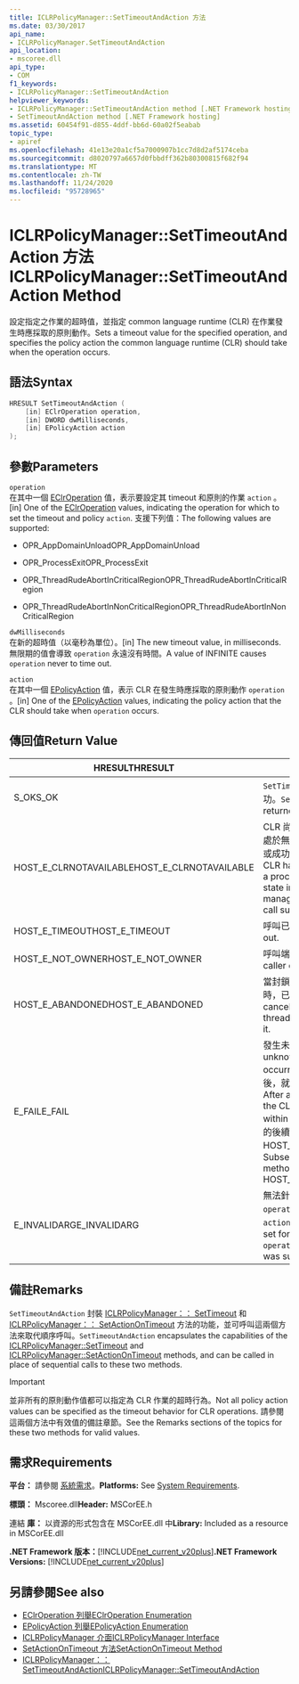 ```yaml
---
title: ICLRPolicyManager::SetTimeoutAndAction 方法
ms.date: 03/30/2017
api_name:
- ICLRPolicyManager.SetTimeoutAndAction
api_location:
- mscoree.dll
api_type:
- COM
f1_keywords:
- ICLRPolicyManager::SetTimeoutAndAction
helpviewer_keywords:
- ICLRPolicyManager::SetTimeoutAndAction method [.NET Framework hosting]
- SetTimeoutAndAction method [.NET Framework hosting]
ms.assetid: 60454f91-d855-4ddf-bb6d-60a02f5eabab
topic_type:
- apiref
ms.openlocfilehash: 41e13e20a1cf5a7000907b1cc7d8d2af5174ceba
ms.sourcegitcommit: d8020797a6657d0fbbdff362b80300815f682f94
ms.translationtype: MT
ms.contentlocale: zh-TW
ms.lasthandoff: 11/24/2020
ms.locfileid: "95728965"
---
```

# <a name="iclrpolicymanagersettimeoutandaction-method"></a><span data-ttu-id="951e9-102">ICLRPolicyManager::SetTimeoutAndAction 方法</span><span class="sxs-lookup"><span data-stu-id="951e9-102">ICLRPolicyManager::SetTimeoutAndAction Method</span></span>

<span data-ttu-id="951e9-103">設定指定之作業的超時值，並指定 common language runtime (CLR) 在作業發生時應採取的原則動作。</span><span class="sxs-lookup"><span data-stu-id="951e9-103">Sets a timeout value for the specified operation, and specifies the policy action the common language runtime (CLR) should take when the operation occurs.</span></span>  
  
## <a name="syntax"></a><span data-ttu-id="951e9-104">語法</span><span class="sxs-lookup"><span data-stu-id="951e9-104">Syntax</span></span>  
  
```cpp  
HRESULT SetTimeoutAndAction (  
    [in] EClrOperation operation,  
    [in] DWORD dwMilliseconds,  
    [in] EPolicyAction action  
);  
```  
  
## <a name="parameters"></a><span data-ttu-id="951e9-105">參數</span><span class="sxs-lookup"><span data-stu-id="951e9-105">Parameters</span></span>  

 `operation`  
 <span data-ttu-id="951e9-106">在其中一個 [EClrOperation](eclroperation-enumeration.md) 值，表示要設定其 timeout 和原則的作業 `action` 。</span><span class="sxs-lookup"><span data-stu-id="951e9-106">[in] One of the [EClrOperation](eclroperation-enumeration.md) values, indicating the operation for which to set the timeout and policy `action`.</span></span> <span data-ttu-id="951e9-107">支援下列值：</span><span class="sxs-lookup"><span data-stu-id="951e9-107">The following values are supported:</span></span>  
  
- <span data-ttu-id="951e9-108">OPR_AppDomainUnload</span><span class="sxs-lookup"><span data-stu-id="951e9-108">OPR_AppDomainUnload</span></span>  
  
- <span data-ttu-id="951e9-109">OPR_ProcessExit</span><span class="sxs-lookup"><span data-stu-id="951e9-109">OPR_ProcessExit</span></span>  
  
- <span data-ttu-id="951e9-110">OPR_ThreadRudeAbortInCriticalRegion</span><span class="sxs-lookup"><span data-stu-id="951e9-110">OPR_ThreadRudeAbortInCriticalRegion</span></span>  
  
- <span data-ttu-id="951e9-111">OPR_ThreadRudeAbortInNonCriticalRegion</span><span class="sxs-lookup"><span data-stu-id="951e9-111">OPR_ThreadRudeAbortInNonCriticalRegion</span></span>  
  
 `dwMilliseconds`  
 <span data-ttu-id="951e9-112">在新的超時值（以毫秒為單位）。</span><span class="sxs-lookup"><span data-stu-id="951e9-112">[in] The new timeout value, in milliseconds.</span></span> <span data-ttu-id="951e9-113">無限期的值會導致 `operation` 永遠沒有時間。</span><span class="sxs-lookup"><span data-stu-id="951e9-113">A value of INFINITE causes `operation` never to time out.</span></span>  
  
 `action`  
 <span data-ttu-id="951e9-114">在其中一個 [EPolicyAction](epolicyaction-enumeration.md) 值，表示 CLR 在發生時應採取的原則動作 `operation` 。</span><span class="sxs-lookup"><span data-stu-id="951e9-114">[in] One of the [EPolicyAction](epolicyaction-enumeration.md) values, indicating the policy action that the CLR should take when `operation` occurs.</span></span>  
  
## <a name="return-value"></a><span data-ttu-id="951e9-115">傳回值</span><span class="sxs-lookup"><span data-stu-id="951e9-115">Return Value</span></span>  
  
|<span data-ttu-id="951e9-116">HRESULT</span><span class="sxs-lookup"><span data-stu-id="951e9-116">HRESULT</span></span>|<span data-ttu-id="951e9-117">描述</span><span class="sxs-lookup"><span data-stu-id="951e9-117">Description</span></span>|  
|-------------|-----------------|  
|<span data-ttu-id="951e9-118">S_OK</span><span class="sxs-lookup"><span data-stu-id="951e9-118">S_OK</span></span>|<span data-ttu-id="951e9-119">`SetTimeoutAndAction` 傳回成功。</span><span class="sxs-lookup"><span data-stu-id="951e9-119">`SetTimeoutAndAction` returned successfully.</span></span>|  
|<span data-ttu-id="951e9-120">HOST_E_CLRNOTAVAILABLE</span><span class="sxs-lookup"><span data-stu-id="951e9-120">HOST_E_CLRNOTAVAILABLE</span></span>|<span data-ttu-id="951e9-121">CLR 尚未載入至進程，或 CLR 處於無法執行 managed 程式碼或成功處理呼叫的狀態。</span><span class="sxs-lookup"><span data-stu-id="951e9-121">The CLR has not been loaded into a process, or the CLR is in a state in which it cannot run managed code or process the call successfully.</span></span>|  
|<span data-ttu-id="951e9-122">HOST_E_TIMEOUT</span><span class="sxs-lookup"><span data-stu-id="951e9-122">HOST_E_TIMEOUT</span></span>|<span data-ttu-id="951e9-123">呼叫已超時。</span><span class="sxs-lookup"><span data-stu-id="951e9-123">The call timed out.</span></span>|  
|<span data-ttu-id="951e9-124">HOST_E_NOT_OWNER</span><span class="sxs-lookup"><span data-stu-id="951e9-124">HOST_E_NOT_OWNER</span></span>|<span data-ttu-id="951e9-125">呼叫端沒有擁有鎖定。</span><span class="sxs-lookup"><span data-stu-id="951e9-125">The caller does not own the lock.</span></span>|  
|<span data-ttu-id="951e9-126">HOST_E_ABANDONED</span><span class="sxs-lookup"><span data-stu-id="951e9-126">HOST_E_ABANDONED</span></span>|<span data-ttu-id="951e9-127">當封鎖的執行緒或光纖正在等候時，已取消事件。</span><span class="sxs-lookup"><span data-stu-id="951e9-127">An event was canceled while a blocked thread or fiber was waiting on it.</span></span>|  
|<span data-ttu-id="951e9-128">E_FAIL</span><span class="sxs-lookup"><span data-stu-id="951e9-128">E_FAIL</span></span>|<span data-ttu-id="951e9-129">發生未知的嚴重失敗。</span><span class="sxs-lookup"><span data-stu-id="951e9-129">An unknown catastrophic failure occurred.</span></span> <span data-ttu-id="951e9-130">在方法傳回 E_FAIL 之後，就無法在進程中使用 CLR。</span><span class="sxs-lookup"><span data-stu-id="951e9-130">After a method returns E_FAIL, the CLR is no longer usable within the process.</span></span> <span data-ttu-id="951e9-131">對裝載方法的後續呼叫會傳回 HOST_E_CLRNOTAVAILABLE。</span><span class="sxs-lookup"><span data-stu-id="951e9-131">Subsequent calls to hosting methods return HOST_E_CLRNOTAVAILABLE.</span></span>|  
|<span data-ttu-id="951e9-132">E_INVALIDARG</span><span class="sxs-lookup"><span data-stu-id="951e9-132">E_INVALIDARG</span></span>|<span data-ttu-id="951e9-133">無法針對指定的設定 timeout `operation` ，或為提供的值無效 `action` 。</span><span class="sxs-lookup"><span data-stu-id="951e9-133">A timeout cannot be set for the specified `operation`, or an invalid value was supplied for `action`.</span></span>|  
  
## <a name="remarks"></a><span data-ttu-id="951e9-134">備註</span><span class="sxs-lookup"><span data-stu-id="951e9-134">Remarks</span></span>  

 <span data-ttu-id="951e9-135">`SetTimeoutAndAction` 封裝 [ICLRPolicyManager：： SetTimeout](iclrpolicymanager-settimeout-method.md) 和 [ICLRPolicyManager：： SetActionOnTimeout](iclrpolicymanager-setactionontimeout-method.md) 方法的功能，並可呼叫這兩個方法來取代順序呼叫。</span><span class="sxs-lookup"><span data-stu-id="951e9-135">`SetTimeoutAndAction` encapsulates the capabilities of the [ICLRPolicyManager::SetTimeout](iclrpolicymanager-settimeout-method.md) and [ICLRPolicyManager::SetActionOnTimeout](iclrpolicymanager-setactionontimeout-method.md) methods, and can be called in place of sequential calls to these two methods.</span></span>  
  
> [!IMPORTANT]
> <span data-ttu-id="951e9-136">並非所有的原則動作值都可以指定為 CLR 作業的超時行為。</span><span class="sxs-lookup"><span data-stu-id="951e9-136">Not all policy action values can be specified as the timeout behavior for CLR operations.</span></span> <span data-ttu-id="951e9-137">請參閱這兩個方法中有效值的備註章節。</span><span class="sxs-lookup"><span data-stu-id="951e9-137">See the Remarks sections of the topics for these two methods for valid values.</span></span>  
  
## <a name="requirements"></a><span data-ttu-id="951e9-138">需求</span><span class="sxs-lookup"><span data-stu-id="951e9-138">Requirements</span></span>  

 <span data-ttu-id="951e9-139">**平台：** 請參閱 [系統需求](../../get-started/system-requirements.md)。</span><span class="sxs-lookup"><span data-stu-id="951e9-139">**Platforms:** See [System Requirements](../../get-started/system-requirements.md).</span></span>  
  
 <span data-ttu-id="951e9-140">**標頭：** Mscoree.dll</span><span class="sxs-lookup"><span data-stu-id="951e9-140">**Header:** MSCorEE.h</span></span>  
  
 <span data-ttu-id="951e9-141">連結 **庫：** 以資源的形式包含在 MSCorEE.dll 中</span><span class="sxs-lookup"><span data-stu-id="951e9-141">**Library:** Included as a resource in MSCorEE.dll</span></span>  
  
 <span data-ttu-id="951e9-142">**.NET Framework 版本：**[!INCLUDE[net_current_v20plus](../../../../includes/net-current-v20plus-md.md)]</span><span class="sxs-lookup"><span data-stu-id="951e9-142">**.NET Framework Versions:** [!INCLUDE[net_current_v20plus](../../../../includes/net-current-v20plus-md.md)]</span></span>  
  
## <a name="see-also"></a><span data-ttu-id="951e9-143">另請參閱</span><span class="sxs-lookup"><span data-stu-id="951e9-143">See also</span></span>

- [<span data-ttu-id="951e9-144">EClrOperation 列舉</span><span class="sxs-lookup"><span data-stu-id="951e9-144">EClrOperation Enumeration</span></span>](eclroperation-enumeration.md)
- [<span data-ttu-id="951e9-145">EPolicyAction 列舉</span><span class="sxs-lookup"><span data-stu-id="951e9-145">EPolicyAction Enumeration</span></span>](epolicyaction-enumeration.md)
- [<span data-ttu-id="951e9-146">ICLRPolicyManager 介面</span><span class="sxs-lookup"><span data-stu-id="951e9-146">ICLRPolicyManager Interface</span></span>](iclrpolicymanager-interface.md)
- [<span data-ttu-id="951e9-147">SetActionOnTimeout 方法</span><span class="sxs-lookup"><span data-stu-id="951e9-147">SetActionOnTimeout Method</span></span>](iclrpolicymanager-setactionontimeout-method.md)
- [<span data-ttu-id="951e9-148">ICLRPolicyManager：： SetTimeoutAndAction</span><span class="sxs-lookup"><span data-stu-id="951e9-148">ICLRPolicyManager::SetTimeoutAndAction</span></span>](iclrpolicymanager-settimeoutandaction-method.md)
